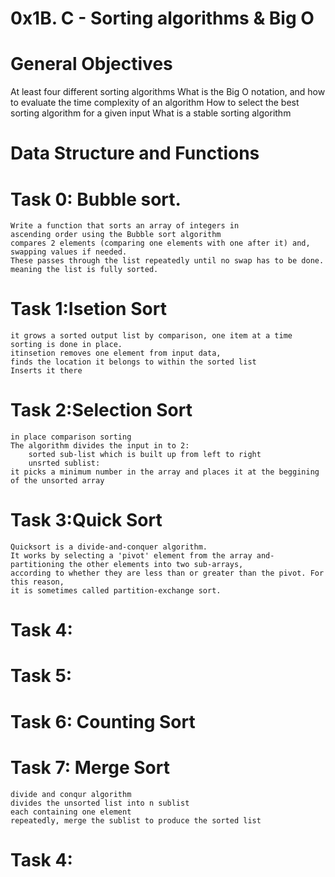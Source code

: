 # 0x1B. C - Sorting algorithms & Big O
# General Objectives
At least four different sorting algorithms
What is the Big O notation, and how to evaluate the time complexity of an algorithm
How to select the best sorting algorithm for a given input
What is a stable sorting algorithm

# Data Structure and Functions



# Task 0: Bubble sort.
    Write a function that sorts an array of integers in
    ascending order using the Bubble sort algorithm
    compares 2 elements (comparing one elements with one after it) and,
    swapping values if needed.
    These passes through the list repeatedly until no swap has to be done.
    meaning the list is fully sorted.
# Task 1:Isetion Sort
    it grows a sorted output list by comparison, one item at a time
    sorting is done in place.
    itinsetion removes one element from input data,
    finds the location it belongs to within the sorted list
    Inserts it there

# Task 2:Selection Sort
    in place comparison sorting
    The algorithm divides the input in to 2:
        sorted sub-list which is built up from left to right
        unsrted sublist:
    it picks a minimum number in the array and places it at the beggining of the unsorted array

# Task 3:Quick Sort
    Quicksort is a divide-and-conquer algorithm.
    It works by selecting a 'pivot' element from the array and-
    partitioning the other elements into two sub-arrays,
    according to whether they are less than or greater than the pivot. For this reason,
    it is sometimes called partition-exchange sort.
# Task 4:
# Task 5:
# Task 6: Counting Sort
# Task 7: Merge Sort
    divide and conqur algorithm
    divides the unsorted list into n sublist
    each containing one element
    repeatedly, merge the sublist to produce the sorted list
# Task 4:
